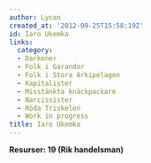 ```yaml
---
author: Lycan
created_at: '2012-09-25T15:58:19Z'
id: Iaro Ukemka
links:
  category:
  - Darkener
  - Folk i Garandor
  - Folk i Stora Arkipelagen
  - Kapitalister
  - Misstänkta knäckpackare
  - Narcissister
  - Röda Triskelen
  - Work in progress
title: Iaro Ukemka
---
```


**Resurser: 19 (Rik handelsman)** 